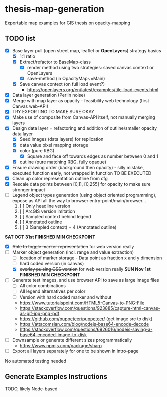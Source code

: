 # thesis-map-generation

Exportable map examples for GIS thesis on opacity-mapping

## TODO list

- [x] Base layer pull (open street map, leaflet or **OpenLayers**) strategy basics
    - [x] 1:1 ratio
    - [x] Extract/refactor to BaseMap-class
        - [x] render method using two strategies: saved canvas context or OpenLayers
        - [x] save-method (in OpacityMap~=Main)
    - [x] Save canvas context (on full load event?)
        - https://openlayers.org/en/latest/examples/tile-load-events.html
- [x] Data layer generation (Perlin noise)
- [x] Merge with map layer as opacity - feasibility web technology (first Canvas web-API)
- [x] TRY EXPORTING TO MAKE SURE OKAY
- [x] Make use of composite from Canvas-API itself, not manually merging layers
- [x] Design data layer = refactoring and addition of outline/smaller opacity data layer
    - [x] Seed images (data layers) for replication
    - [x] data value pixel mapping storage
    - [x] color (pure RBG)
        - [x] Square and face off towards edges as number between 0 and 1
    - [x] outline (pure matching RBG, fully opaque)
- [x] Ensure drawing order (background then opacity) - silly mistake, executed function early, not wrapped in function TO BE EXECUTED
- [x] Clean up color representation outline from cfg
- [x] Rescale data points between [0,1], [0,255] for opacity to make sure stronger impact
- [ ] Legend object types generation (using object oriented programming), expose as API all the way to browser entry-point/main/browser...
    1. [ ] Only headline version
    2. [ ] ArcGIS version imitation
    3. [ ] Sampled context behind legend
    4. [ ] Annotated outline
    5. [ ] 3 (Sampled context) + 4 (Annotated outline)
     
**SAT OCT 31st FINISHED MIN CHECKPOINT**
- [x] <strike>Able to toggle marker representation</strike> for web version really
- [ ] Marker object generation (incl. range and value extraction)
    - [ ] location of marker storage - Data point as fraction x and y dimension
    - [ ] hard coded version (in canvas)
    - [x] <strike>overlay pulsing CSS version</strike> for web version really
**SUN Nov 1st FINISHED MIN CHECKPOINT**
- [ ] Generate test images, and use browser API to save as large image files
    - [ ] All color combinations
    - [ ] All legend alternatives per color
    - [ ] Version with hard coded marker and without
    - https://www.tutorialspoint.com/HTML5-Canvas-to-PNG-File
    - https://stackoverflow.com/questions/923885/capture-html-canvas-as-gif-jpg-png-pdf
    - https://github.com/puppeteer/puppeteer/ (get image src to disk)
    - https://attacomsian.com/blog/nodejs-base64-encode-decode
    - https://stackoverflow.com/questions/6926016/nodejs-saving-a-base64-encoded-image-to-disk
- [ ] Downsample or generate different sizes programmatically
    - https://www.npmjs.com/package/sharp
- [ ] Export all layers separately for one to be shown in intro-page

No automated testing needed

## Generate Examples Instructions
TODO, likely Node-based